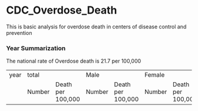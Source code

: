# CDC_Overdose_Death
This is basic analysis for overdose death in centers of disease control and prevention 
### Year Summarization
The national rate of Overdose death is 21.7 per 100,000


  

<table>
<tr>
<td colspan=1>year  <td colspan=2>total <td colspan=2 > Male <td colspan=2> Female
<tr>
<td colspan=1>  <td>Number <td> Death per 100,000  <td>Number <td> Death per 100,000  <td>Number <td> Death per 100,000
<!--<tr>
<tr>
<td colspan=1>col1 <td colspan=1>col2 <td colspan=1>col3<td colspan=1>col4 <td colspan=1>col5
<tr>
<td colspan=1>col1 <td colspan=1>col2 <td colspan=1>col3<td colspan=1>col4 <td colspan=1>col5
-->
</table>
